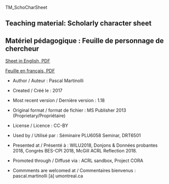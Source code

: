 TM_SchoCharSheet
## Teaching material: Scholarly character sheet
## Matériel pédagogique : Feuille de personnage de chercheur

[Sheet in English, PDF](https://github.com/pmartinolli/TM_SchoCharSheet/blob/master/files/TM_SchoCharSheet-v1.18-en.pdf)

[Feuille en français, PDF](https://github.com/pmartinolli/TM_SchoCharSheet/blob/master/files/TM_SchoCharSheet-v1.18-fr.pdf)

* Author / Auteur : Pascal Martinolli

* Created / Créé le : 2017

* Most recent version / Dernière version : 1.18

* Original format / format de fichier : MS Publisher 2013 (Proprietary/Propriétaire)

* License / Licence : CC-BY

* Used by / Utilisé par  : Séminaire PLU6058 Seminar, DRT6501

* Presented at / Présenté à : WILU2018, Donjons & Données probantes 2018, Congrès BES-CPI 2018, McGill ACRL Reflection 2018.

* Promoted through / Diffusé via : ACRL sandbox, Project CORA

* Commments are welcomed at / Commentaires bienvenus : pascal.martinolli [à] umontreal.ca

